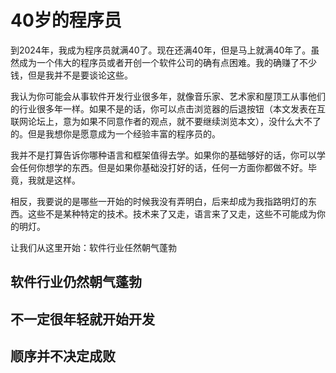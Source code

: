 # 40岁的程序员
到2024年，我成为程序员就满40了。现在还满40年，但是马上就满40年了。虽然成为一个伟大的程序员或者开创一个软件公司的确有点困难。我的确赚了不少钱，但是我并不是要谈论这些。

我认为你可能会从事软件开发行业很多年，就像音乐家、艺术家和屋顶工从事他们的行业很多年一样。如果不是的话，你可以点击浏览器的后退按钮（本文发表在互联网论坛上，意为如果不同意作者的观点，就不要继续浏览本文），没什么大不了的。但是我想你是愿意成为一个经验丰富的程序员的。

我并不是打算告诉你哪种语言和框架值得去学。如果你的基础够好的话，你可以学会任何你想学的东西。但是如果你基础没打好的话，任何一方面你都做不好。毕竟，我就是这样。

相反，我要说的是哪些一开始的时候我没有弄明白，后来却成为我指路明灯的东西。这些不是某种特定的技术。技术来了又走，语言来了又走，这些不可能成为你的明灯。

让我们从这里开始：软件行业任然朝气蓬勃

## 软件行业仍然朝气蓬勃

## 不一定很年轻就开始开发
## 顺序并不决定成败
